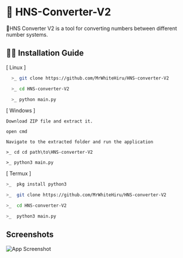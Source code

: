 

# 🚀 HNS-Converter-V2

 📜HNS Converter V2 is a tool for converting numbers between different number systems.


## 🧑‍💻 Installation Guide


[ Linux ]

```bash
  >_ git clone https://github.com/MrWhiteHiru/HNS-converter-V2
```
```bash
  >_ cd HNS-converter-V2
```
```bash
  >_ python main.py
```

[ Windows ]

```
Download ZIP file and extract it.

```

```
open cmd
```

```
Navigate to the extracted folder and run the application
```

```
>_ cd cd path\to\HNS-converter-V2
```

```
>_ python3 main.py
```
[ Termux ]
```bash
>_  pkg install python3
```
```bash
>_  git clone https://github.com/MrWhiteHiru/HNS-converter-V2
```
```bash
>_  cd HNS-converter-V2
```
```bash
>_  python3 main.py
```

    
## Screenshots

![App Screenshot](https://i.ibb.co/RQHmrYY/image.png)

